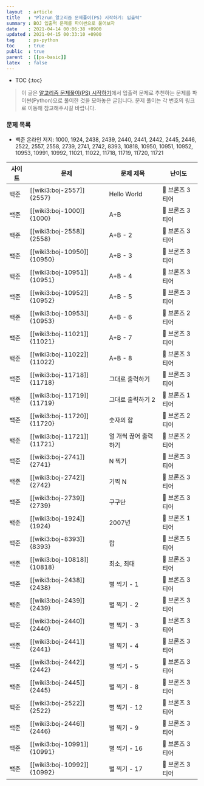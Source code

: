```yaml
---
layout  : article
title   : "Plzrun_알고리즘 문제풀이(PS) 시작하기: 입출력"
summary : BOJ 입출력 문제를 파이썬으로 풀어보자
date    : 2021-04-14 00:06:38 +0900
updated : 2021-04-15 00:33:10 +0900
tag     : ps-python
toc     : true
public  : true
parent  : [[ps-basic]]
latex   : false
---
```

* TOC
{:toc}

> 이 글은 [알고리즘 문제풀이(PS) 시작하기](https://plzrun.tistory.com/entry/알고리즘-문제풀이PS-시작하기)에서 입출력 문제로 추천하는 문제를 파이썬(Python)으로 풀이한 것을 모아놓은 글입니다. 문제 풀이는 각 번호의 링크로 이동해 참고해주시길 바랍니다.

### 문제 목록

* 백준 온라인 저지: 1000, 1924, 2438, 2439, 2440, 2441, 2442, 2445, 2446, 2522, 2557, 2558, 2739, 2741, 2742, 8393, 10818, 10950, 10951, 10952, 10953, 10991, 10992, 11021, 11022, 11718, 11719, 11720, 11721

| 사이트 | 문제                       | 문제 제목               | 난이도          |
| ------ | -------------------------- | ----------------------- | --------------- |
| 백준   | [[wiki3:boj-2557]]{2557}   | Hello World             | 🥉 브론즈 3티어 |
| 백준   | [[wiki3:boj-1000]]{1000}   | A+B                     | 🥉 브론즈 3티어 |
| 백준   | [[wiki3:boj-2558]]{2558}   | A+B - 2                 | 🥉 브론즈 3티어 |
| 백준   | [[wiki3:boj-10950]]{10950} | A+B - 3                 | 🥉 브론즈 3티어 |
| 백준   | [[wiki3:boj-10951]]{10951} | A+B - 4                 | 🥉 브론즈 3티어 |
| 백준   | [[wiki3:boj-10952]]{10952} | A+B - 5                 | 🥉 브론즈 3티어 |
| 백준   | [[wiki3:boj-10953]]{10953} | A+B - 6                 | 🥉 브론즈 2티어 |
| 백준   | [[wiki3:boj-11021]]{11021} | A+B - 7                 | 🥉 브론즈 3티어 |
| 백준   | [[wiki3:boj-11022]]{11022} | A+B - 8                 | 🥉 브론즈 3티어 |
| 백준   | [[wiki3:boj-11718]]{11718} | 그대로 출력하기         | 🥉 브론즈 3티어 |
| 백준   | [[wiki3:boj-11719]]{11719} | 그대로 출력하기 2       | 🥉 브론즈 1티어 |
| 백준   | [[wiki3:boj-11720]]{11720} | 숫자의 합               | 🥉 브론즈 2티어 |
| 백준   | [[wiki3:boj-11721]]{11721} | 열 개씩 끊어 출력하기   | 🥉 브론즈 2티어 |
| 백준   | [[wiki3:boj-2741]]{2741}   | N 찍기                  | 🥉 브론즈 3티어 |
| 백준   | [[wiki3:boj-2742]]{2742}   | 기찍 N                  | 🥉 브론즈 3티어 |
| 백준   | [[wiki3:boj-2739]]{2739}   | 구구단                  | 🥉 브론즈 3티어 |
| 백준   | [[wiki3:boj-1924]]{1924}   | 2007년                  | 🥉 브론즈 1티어 |
| 백준   | [[wiki3:boj-8393]]{8393}   | 합                      | 🥉 브론즈 5티어 |
| 백준   | [[wiki3:boj-10818]]{10818} | 최소, 최대              | 🥉 브론즈 3티어 |
| 백준   | [[wiki3:boj-2438]]{2438}   | 별 찍기 - 1             | 🥉 브론즈 3티어 |
| 백준   | [[wiki3:boj-2439]]{2439}   | 별 찍기 - 2             | 🥉 브론즈 3티어 |
| 백준   | [[wiki3:boj-2440]]{2440}   | 별 찍기 - 3             | 🥉 브론즈 3티어 |
| 백준   | [[wiki3:boj-2441]]{2441}   | 별 찍기 - 4             | 🥉 브론즈 3티어 |
| 백준   | [[wiki3:boj-2442]]{2442}   | 별 찍기 - 5             | 🥉 브론즈 3티어 |
| 백준   | [[wiki3:boj-2445]]{2445}   | 별 찍기 - 8             | 🥉 브론즈 3티어 |
| 백준   | [[wiki3:boj-2522]]{2522}   | 별 찍기 - 12            | 🥉 브론즈 3티어 |
| 백준   | [[wiki3:boj-2446]]{2446}   | 별 찍기 - 9             | 🥉 브론즈 3티어 |
| 백준   | [[wiki3:boj-10991]]{10991} | 별 찍기 - 16            | 🥉 브론즈 3티어 |
| 백준   | [[wiki3:boj-10992]]{10992} | 별 찍기 - 17            | 🥉 브론즈 3티어 |

